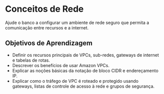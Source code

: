# Conceitos de Rede

Ajude o banco a configurar um ambiente de rede seguro que permita a comunicação entre recursos e a internet.

## Objetivos de Aprendizagem

- Definir os recursos principais de VPCs, sub-redes, gateways de internet e tabelas de rotas.
- Descrever os benefícios de usar Amazon VPCs.
- Explicar as noções básicas da notação de bloco CIDR e endereçamento IP.
- Explicar como o tráfego de VPC é roteado e protegido usando gateways, listas de controle de acesso à rede e grupos de segurança.
